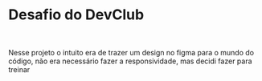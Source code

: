 <h1>Desafio do DevClub</h1>
<br>
<p>Nesse projeto o intuito era de trazer um design no figma para o mundo do código, não era necessário fazer a responsividade, mas decidi fazer para treinar</p>
